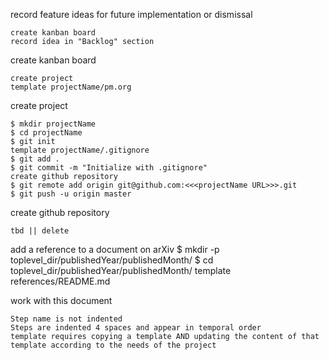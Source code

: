 record feature ideas for future implementation or dismissal

    create kanban board
    record idea in "Backlog" section
        

create kanban board

    create project
    template projectName/pm.org


create project

    $ mkdir projectName
    $ cd projectName
    $ git init
    template projectName/.gitignore
    $ git add .
    $ git commit -m "Initialize with .gitignore"
    create github repository
    $ git remote add origin git@github.com:<<<projectName URL>>>.git
    $ git push -u origin master


create github repository

    tbd || delete


add a reference to a document on arXiv
    $ mkdir -p toplevel_dir/publishedYear/publishedMonth/
    $ cd toplevel_dir/publishedYear/publishedMonth/
    template references/README.md


work with this document

    Step name is not indented
    Steps are indented 4 spaces and appear in temporal order
    template requires copying a template AND updating the content of that template according to the needs of the project
